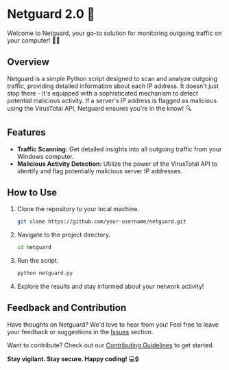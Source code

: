 # Netguard 2.0 🚀

Welcome to Netguard, your go-to solution for monitoring outgoing traffic on your computer! 🕵️‍♂️

## Overview

Netguard is a simple Python script designed to scan and analyze outgoing traffic, providing detailed information about each IP address. It doesn't just stop there - it's equipped with a sophisticated mechanism to detect potential malicious activity. If a server's IP address is flagged as malicious using the VirusTotal API, Netguard ensures you're in the know! 🔍

## Features

- **Traffic Scanning:** Get detailed insights into all outgoing traffic from your Windows computer.
- **Malicious Activity Detection:** Utilize the power of the VirusTotal API to identify and flag potentially malicious server IP addresses.

## How to Use

1. Clone the repository to your local machine.
    ```bash
    git clone https://github.com/your-username/netguard.git
    ```

2. Navigate to the project directory.
    ```bash
    cd netguard
    ```

3. Run the script.
    ```bash
    python netguard.py
    ```

4. Explore the results and stay informed about your network activity!

## Feedback and Contribution

Have thoughts on Netguard? We'd love to hear from you! Feel free to leave your feedback or suggestions in the [Issues](https://github.com/viralvaghela/netguard/issues) section.

Want to contribute? Check out our [Contributing Guidelines](CONTRIBUTING.md) to get started.

 

**Stay vigilant. Stay secure. Happy coding!** 💻🔒
